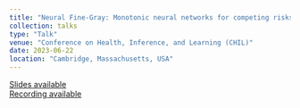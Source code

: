 ```yaml
---
title: "Neural Fine-Gray: Monotonic neural networks for competing risks"
collection: talks
type: "Talk"
venue: "Conference on Health, Inference, and Learning (CHIL)"
date: 2023-06-22
location: "Cambridge, Massachusetts, USA"
---
```


[Slides available](../files/2023.06-CHIL.pdf)  
[Recording available](https://www.youtube.com/watch?v=HzoBULgJqsQ&t=6556s&ab_channel=AssociationforHealthLearningandInference)